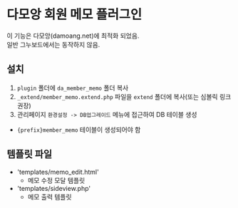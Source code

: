 # 다모앙 회원 메모 플러그인

이 기능은 다모앙(damoang.net)에 최적화 되었음.  
일반 그누보드에서는 동작하지 않음.

## 설치
1. `plugin` 폴더에 `da_member_memo` 폴더 복사
2. `_extend/member_memo.extend.php` 파일을 `extend` 폴더에 복사(또는 심볼릭 링크 권장)
3. 관리페이지 `환경설정 -> DB업그레이드` 메뉴에 접근하여 DB 테이블 생성
  - `{prefix}member_memo` 테이블이 생성되어야 함

## 템플릿 파일
- 'templates/memo_edit.html'
    - 메모 수정 모달 템플릿
- 'templates/sideview.php'
    - 메모 출력 템플릿

